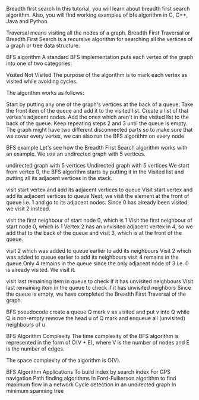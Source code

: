 Breadth first search
In this tutorial, you will learn about breadth first search algorithm. Also, you will find working examples of bfs algorithm in C, C++, Java and Python.

Traversal means visiting all the nodes of a graph. Breadth First Traversal or Breadth First Search is a recursive algorithm for searching all the vertices of a graph or tree data structure.

BFS algorithm
A standard BFS implementation puts each vertex of the graph into one of two categories:

Visited
Not Visited
The purpose of the algorithm is to mark each vertex as visited while avoiding cycles.

The algorithm works as follows:

Start by putting any one of the graph's vertices at the back of a queue.
Take the front item of the queue and add it to the visited list.
Create a list of that vertex's adjacent nodes. Add the ones which aren't in the visited list to the back of the queue.
Keep repeating steps 2 and 3 until the queue is empty.
The graph might have two different disconnected parts so to make sure that we cover every vertex, we can also run the BFS algorithm on every node

BFS example
Let's see how the Breadth First Search algorithm works with an example. We use an undirected graph with 5 vertices.

undirected graph with 5 vertices
Undirected graph with 5 vertices
We start from vertex 0, the BFS algorithm starts by putting it in the Visited list and putting all its adjacent vertices in the stack.

visit start vertex and add its adjacent vertices to queue
Visit start vertex and add its adjacent vertices to queue
Next, we visit the element at the front of queue i.e. 1 and go to its adjacent nodes. Since 0 has already been visited, we visit 2 instead.

visit the first neighbour of start node 0, which is 1
Visit the first neighbour of start node 0, which is 1
Vertex 2 has an unvisited adjacent vertex in 4, so we add that to the back of the queue and visit 3, which is at the front of the queue.

visit 2 which was added to queue earlier to add its neighbours
Visit 2 which was added to queue earlier to add its neighbours
visit 
4 remains in the queue
Only 4 remains in the queue since the only adjacent node of 3 i.e. 0 is already visited. We visit it.

visit last remaining item in queue to check if it has unvisited neighbours
Visit last remaining item in the queue to check if it has unvisited neighbors
Since the queue is empty, we have completed the Breadth First Traversal of the graph.

BFS pseudocode
create a queue Q 
mark v as visited and put v into Q 
while Q is non-empty 
    remove the head u of Q 
    mark and enqueue all (unvisited) neighbours of u
    
BFS Algorithm Complexity
The time complexity of the BFS algorithm is represented in the form of O(V + E), where V is the number of nodes and E is the number of edges.

The space complexity of the algorithm is O(V).

BFS Algorithm Applications
To build index by search index
For GPS navigation
Path finding algorithms
In Ford-Fulkerson algorithm to find maximum flow in a network
Cycle detection in an undirected graph
In minimum spanning tree